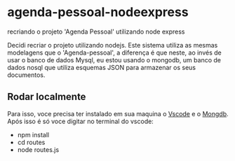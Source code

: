 # agenda-pessoal-nodeexpress
recriando o projeto 'Agenda Pessoal' utilizando node express

Decidi recriar o projeto utilizando nodejs. Este sistema utiliza as mesmas modelagens que o 'Agenda-pessoal', a diferença é que neste, ao invés de usar o banco de dados Mysql, eu estou usando o mongodb, um banco de dados nosql que utiliza esquemas JSON para armazenar os seus documentos.

## Rodar localmente

Para isso, voce precisa ter instalado em sua maquina o <a href="https://code.visualstudio.com/">Vscode</a> e o <a href="https://www.mongodb.com/try/download/community">Mongdb</a>. Após isso é só voce digitar no terminal do vscode:

- npm install
- cd routes
- node routes.js
